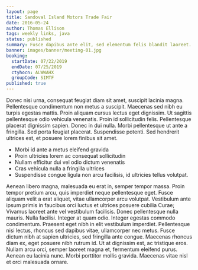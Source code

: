 ```yaml
---
layout: page
title: Sandoval Island Motors Trade Fair
date: 2016-05-24
author: Thomas Ellison
tags: weekly links, java
status: published
summary: Fusce dapibus ante elit, sed elementum felis blandit laoreet.
banner: images/banner/meeting-01.jpg
booking:
  startDate: 07/22/2019
  endDate: 07/25/2019
  ctyhocn: ALWWAHX
  groupCode: SIMTF
published: true
---
```

Donec nisi urna, consequat feugiat diam sit amet, suscipit lacinia magna. Pellentesque condimentum non metus a suscipit. Maecenas sed nibh eu turpis egestas mattis. Proin aliquam cursus lectus eget dignissim. Ut sagittis pellentesque odio vehicula venenatis. Proin id sollicitudin felis. Pellentesque placerat dignissim sapien. Donec in dui nulla. Morbi pellentesque ut ante a fringilla. Sed porta feugiat placerat. Suspendisse potenti. Sed hendrerit ultrices est, et posuere lorem finibus sit amet.

* Morbi id ante a metus eleifend gravida
* Proin ultricies lorem ac consequat sollicitudin
* Nullam efficitur dui vel odio dictum venenatis
* Cras vehicula nulla a fringilla ultrices
* Suspendisse congue ligula non arcu facilisis, id ultricies tellus volutpat.

Aenean libero magna, malesuada eu erat in, semper tempor massa. Proin tempor pretium arcu, quis imperdiet neque pellentesque eget. Fusce aliquam velit a erat aliquet, vitae ullamcorper arcu volutpat. Vestibulum ante ipsum primis in faucibus orci luctus et ultrices posuere cubilia Curae; Vivamus laoreet ante vel vestibulum facilisis. Donec pellentesque nulla mauris. Nulla facilisi.
Integer at quam odio. Integer egestas commodo condimentum. Praesent eget nibh in elit vestibulum imperdiet. Pellentesque nisi lectus, rhoncus sed dapibus vitae, ullamcorper nec metus. Fusce dictum nibh at sapien ultricies, sed fringilla ante congue. Maecenas rhoncus diam ex, eget posuere nibh rutrum id. Ut at dignissim est, ac tristique eros. Nullam arcu orci, semper laoreet magna et, fermentum eleifend purus. Aenean eu lacinia nunc. Morbi porttitor mollis gravida. Maecenas vitae nisl et orci malesuada ornare.
